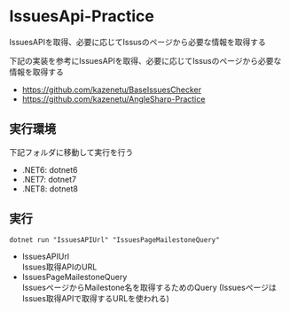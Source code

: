 # IssuesApi-Practice
IssuesAPIを取得、必要に応じてIssusのページから必要な情報を取得する

下記の実装を参考にIssuesAPIを取得、必要に応じてIssusのページから必要な情報を取得する
* https://github.com/kazenetu/BaseIssuesChecker
* https://github.com/kazenetu/AngleSharp-Practice

## 実行環境
下記フォルダに移動して実行を行う
* .NET6: dotnet6
* .NET7: dotnet7
* .NET8: dotnet8

## 実行
```
dotnet run "IssuesAPIUrl" "IssuesPageMailestoneQuery"
```
* IssuesAPIUrl  
   Issues取得APIのURL
* IssuesPageMailestoneQuery  
   IssuesページからMailestone名を取得するためのQuery
   (IssuesページはIssues取得APIで取得するURLを使われる)